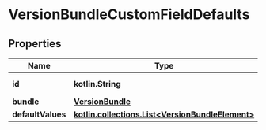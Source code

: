 
# VersionBundleCustomFieldDefaults

## Properties
Name | Type | Description | Notes
------------ | ------------- | ------------- | -------------
**id** | **kotlin.String** |  |  [optional] [readonly]
**bundle** | [**VersionBundle**](VersionBundle.md) |  |  [optional]
**defaultValues** | [**kotlin.collections.List&lt;VersionBundleElement&gt;**](VersionBundleElement.md) |  |  [optional]




